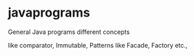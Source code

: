 # javaprograms
General Java programs  different concepts

like comparator, Immutable, Patterns like Facade, Factory etc.,
